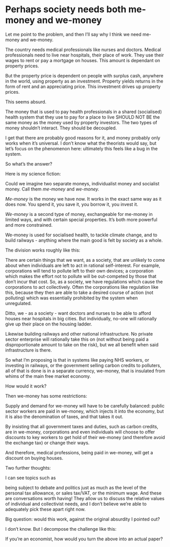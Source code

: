 # Perhaps society needs both me-money and we-money

Let me point to the problem, and then I’ll say why I think we need me-money
and we-money.

The country needs medical professionals like nurses and doctors. Medical
professionals need to live near hospitals, their place of work. They use their
wages to rent or pay a mortgage on houses. This amount is dependant on
property prices.

But the property price is dependent on people with surplus cash, anywhere in
the world, using property as an investment. Property yields returns in the
form of rent and an appreciating price. This investment drives up property
prices.

This seems absurd.

The money that is used to pay health professionals in a shared (socialised)
health system that they use to pay for a place to live SHOULD NOT BE the same
money as the money used by property investors. The two types of money
shouldn’t interact. They should be decoupled.

I get that there are probably good reasons for it, and money probably only
works when it’s universal. I don’t know what the theorists would say, but
let’s focus on the phenomenon here: ultimately this feels like a bug in the
system.

So what’s the answer?

Here is my science fiction:

Could we imagine two separate moneys, individualist money and socialist money.
Call them _me-money_ and _we-money._

_Me-money_ is the money we have now. It works in the exact same way as it does
now. You spend it, you save it, you borrow it, you invest it.

_We-money_ is a second type of money, exchangeable for me-money in limited
ways, and with certain special properties. It’s both more powerful and more
constrained.

We-money is used for socialised health, to tackle climate change, and to build
railways - anything where the main good is felt by society as a whole.

The division works roughly like this:

There are certain things that we want, as a society, that are unlikely to come
about when individuals are left to act in rational self-interest. For example,
corporations will tend to pollute left to their own devices; a corporation
which makes the effort not to pollute will be out-competed by those that don’t
incur that cost. So, as a society, we have regulations which cause the
corporations to act collectively. Often the corporations like regulation like
this, because they then are able to take a desired course of action (not
polluting) which was essentially prohibited by the system when unregulated.

Ditto, we - as a society - want doctors and nurses to be able to afford houses
near hospitals in big cities. But individually, no-one will rationally give up
their place on the housing ladder.

Likewise building railways and other national infrastructure. No private
sector enterprise will rationally take this on (not without being paid a
disproportionate amount to take on the risk), but we all benefit when said
infrastructure is there.

So what I’m proposing is that in systems like paying NHS workers, or investing
in railways, or the government selling carbon credits to polluters, all of
that is done is in a separate currency, we-money, that is insulated from whims
of the main free market economy.

How would it work?

Then we-money has some restrictions:

Supply and demand for we-money will have to be carefully balanced: public
sector workers are paid in we-money, which injects it into the economy, but it
is also the denomination of taxes, and that takes it out.

By insisting that all government taxes and duties, such as carbon credits, are
in we-money, corporations and even individuals will choose to offer discounts
to key workers to get hold of their we-money (and therefore avoid the exchange
tax) or change their ways.

And therefore, medical professions, being paid in we-money, will get a
discount on buying houses.

Two further thoughts:

I can see topics such as

being subject to debate and politics just as much as the level of the personal
tax allowance, or sales tax/VAT, or the minimum wage. And these are
conversations worth having! They allow us to discuss the relative values of
individual and collectivist needs, and I don’t believe we’re able to
adequately pick these apart right now.

Big question: would this work, against the original absurdity I pointed out?

I don’t know. But I decompose the challenge like this:

If you’re an economist, how would you turn the above into an actual paper?
